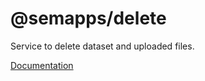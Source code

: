 # @semapps/delete

Service to delete dataset and uploaded files.

[Documentation](https://semapps.org/docs/middleware/delete)
